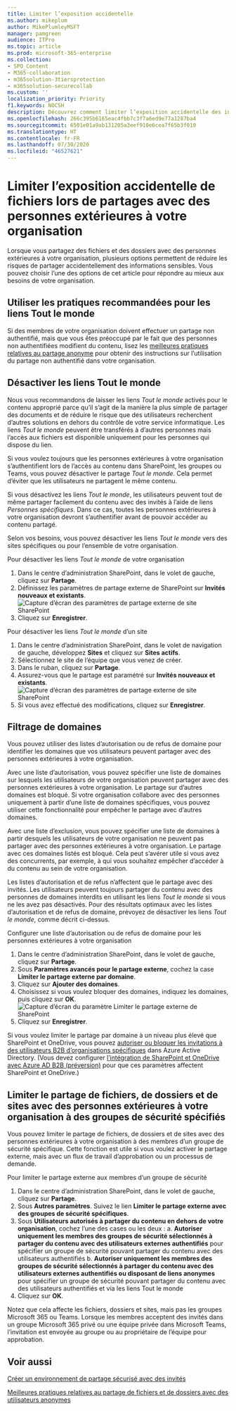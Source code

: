 ```yaml
---
title: Limiter l’exposition accidentelle
ms.author: mikeplum
author: MikePlumleyMSFT
manager: pamgreen
audience: ITPro
ms.topic: article
ms.prod: microsoft-365-enterprise
ms.collection:
- SPO_Content
- M365-collaboration
- m365solution-3tiersprotection
- m365solution-securecollab
ms.custom: ''
localization_priority: Priority
f1.keywords: NOCSH
description: Découvrez comment limiter l’exposition accidentelle des informations lorsque vous partagez des fichiers avec des personnes extérieures à votre organisation.
ms.openlocfilehash: 266c395b6165eac4fbb7c3f7a6ed9e77a1287ba4
ms.sourcegitcommit: 6501e01a9ab131205a3eef910e6cea7f65b3f010
ms.translationtype: HT
ms.contentlocale: fr-FR
ms.lasthandoff: 07/30/2020
ms.locfileid: "46527621"
---
```

# <a name="limit-accidental-exposure-to-files-when-sharing-with-people-outside-your-organization"></a>Limiter l’exposition accidentelle de fichiers lors de partages avec des personnes extérieures à votre organisation

Lorsque vous partagez des fichiers et des dossiers avec des personnes extérieures à votre organisation, plusieurs options permettent de réduire les risques de partager accidentellement des informations sensibles. Vous pouvez choisir l’une des options de cet article pour répondre au mieux aux besoins de votre organisation.

## <a name="use-best-practices-for-anyone-links"></a>Utiliser les pratiques recommandées pour les liens Tout le monde

Si des membres de votre organisation doivent effectuer un partage non authentifié, mais que vous êtes préoccupé par le fait que des personnes non authentifiées modifient du contenu, lisez les [meilleures pratiques relatives au partage anonyme](best-practices-anonymous-sharing.md) pour obtenir des instructions sur l’utilisation du partage non authentifié dans votre organisation.

## <a name="turn-off-anyone-links"></a>Désactiver les liens Tout le monde

Nous vous recommandons de laisser les liens *Tout le monde* activés pour le contenu approprié parce qu’il s’agit de la manière la plus simple de partager des documents et de réduire le risque que des utilisateurs recherchent d’autres solutions en dehors du contrôle de votre service informatique. Les liens *Tout le monde* peuvent être transférés à d’autres personnes mais l’accès aux fichiers est disponible uniquement pour les personnes qui dispose du lien.

Si vous voulez toujours que les personnes extérieures à votre organisation s’authentifient lors de l’accès au contenu dans SharePoint, les groupes ou Teams, vous pouvez désactiver le partage *Tout le monde*. Cela permet d’éviter que les utilisateurs ne partagent le même contenu.

Si vous désactivez les liens *Tout le monde*, les utilisateurs peuvent tout de même partager facilement du contenu avec des invités à l’aide de liens *Personnes spécifiques*. Dans ce cas, toutes les personnes extérieures à votre organisation devront s’authentifier avant de pouvoir accéder au contenu partagé.

Selon vos besoins, vous pouvez désactiver les liens *Tout le monde* vers des sites spécifiques ou pour l’ensemble de votre organisation.

Pour désactiver les liens *Tout le monde* de votre organisation
1. Dans le centre d’administration SharePoint, dans le volet de gauche, cliquez sur **Partage**.
2. Définissez les paramètres de partage externe de SharePoint sur **Invités nouveaux et existants**.</br>
   ![Capture d’écran des paramètres de partage externe de site SharePoint](../media/sharepoint-organization-external-sharing-controls-new-users.png)
3. Cliquez sur **Enregistrer**.

Pour désactiver les liens *Tout le monde* d’un site
1. Dans le centre d’administration SharePoint, dans le volet de navigation de gauche, développez **Sites** et cliquez sur **Sites actifs**.
2. Sélectionnez le site de l’équipe que vous venez de créer.
3. Dans le ruban, cliquez sur **Partage**. 
4. Assurez-vous que le partage est paramétré sur **Invités nouveaux et existants**.</br>
   ![Capture d’écran des paramètres de partage externe de site SharePoint](../media/sharepoint-site-external-sharing-settings.png)
5. Si vous avez effectué des modifications, cliquez sur **Enregistrer**.

## <a name="domain-filtering"></a>Filtrage de domaines

Vous pouvez utiliser des listes d’autorisation ou de refus de domaine pour identifier les domaines que vos utilisateurs peuvent partager avec des personnes extérieures à votre organisation.

Avec une liste d’autorisation, vous pouvez spécifier une liste de domaines sur lesquels les utilisateurs de votre organisation peuvent partager avec des personnes extérieures à votre organisation. Le partage sur d’autres domaines est bloqué. Si votre organisation collabore avec des personnes uniquement à partir d’une liste de domaines spécifiques, vous pouvez utiliser cette fonctionnalité pour empêcher le partage avec d’autres domaines.

Avec une liste d’exclusion, vous pouvez spécifier une liste de domaines à partir desquels les utilisateurs de votre organisation ne peuvent pas partager avec des personnes extérieures à votre organisation. Le partage avec ces domaines listés est bloqué. Cela peut s’avérer utile si vous avez des concurrents, par exemple, à qui vous souhaitez empêcher d’accéder à du contenu au sein de votre organisation.

Les listes d’autorisation et de refus n’affectent que le partage avec des invités. Les utilisateurs peuvent toujours partager du contenu avec des personnes de domaines interdits en utilisant les liens *Tout le monde* si vous ne les avez pas désactivés. Pour des résultats optimaux avec les listes d’autorisation et de refus de domaine, prévoyez de désactiver les liens *Tout le monde*, comme décrit ci-dessus.

Configurer une liste d’autorisation ou de refus de domaine pour les personnes extérieures à votre organisation
1. Dans le centre d’administration SharePoint, dans le volet de gauche, cliquez sur **Partage**.
2. Sous **Paramètres avancés pour le partage externe**, cochez la case **Limiter le partage externe par domaine**.
3. Cliquez sur **Ajouter des domaines**.
4. Choisissez si vous voulez bloquer des domaines, indiquez les domaines, puis cliquez sur **OK**.</br>
   ![Capture d’écran du paramètre Limiter le partage externe de SharePoint](../media/sharepoint-sharing-block-domain.png)
5. Cliquez sur **Enregistrer**.

Si vous voulez limiter le partage par domaine à un niveau plus élevé que SharePoint et OneDrive, vous pouvez [autoriser ou bloquer les invitations à des utilisateurs B2B d’organisations spécifiques](https://docs.microsoft.com/azure/active-directory/b2b/allow-deny-list) dans Azure Active Directory. (Vous devez configurer [l’intégration de SharePoint et OneDrive avec Azure AD B2B (préversion)](https://docs.microsoft.com/sharepoint/sharepoint-azureb2b-integration-preview) pour que ces paramètres affectent SharePoint et OneDrive.)

## <a name="limit-sharing-of-files-folders-and-sites-with-people-outside-your-organization-to-specified-security-groups"></a>Limiter le partage de fichiers, de dossiers et de sites avec des personnes extérieures à votre organisation à des groupes de sécurité spécifiés

Vous pouvez limiter le partage de fichiers, de dossiers et de sites avec des personnes extérieures à votre organisation à des membres d’un groupe de sécurité spécifique. Cette fonction est utile si vous voulez activer le partage externe, mais avec un flux de travail d’approbation ou un processus de demande.

Pour limiter le partage externe aux membres d’un groupe de sécurité
1. Dans le centre d’administration SharePoint, dans le volet de gauche, cliquez sur **Partage**.
2. Sous **Autres paramètres**. Suivez le lien **Limiter le partage externe avec des groupes de sécurité spécifiques**.
3. Sous **Utilisateurs autorisés à partager du contenu en dehors de votre organisation**, cochez l’une des cases ou les deux : a. **Autoriser uniquement les membres des groupes de sécurité sélectionnés à partager du contenu avec des utilisateurs externes authentifiés** pour spécifier un groupe de sécurité pouvant partager du contenu avec des utilisateurs authentifiés b. **Autoriser uniquement les membres des groupes de sécurité sélectionnés à partager du contenu avec des utilisateurs externes authentifiés ou disposant de liens anonymes** pour spécifier un groupe de sécurité pouvant partager du contenu avec des utilisateurs authentifiés et via les liens Tout le monde
4. Cliquez sur **OK**.

Notez que cela affecte les fichiers, dossiers et sites, mais pas les groupes Microsoft 365 ou Teams. Lorsque les membres acceptent des invités dans un groupe Microsoft 365 privé ou une équipe privée dans Microsoft Teams, l’invitation est envoyée au groupe ou au propriétaire de l’équipe pour approbation.

## <a name="see-also"></a>Voir aussi

[Créer un environnement de partage sécurisé avec des invités](create-secure-guest-sharing-environment.md)

[Meilleures pratiques relatives au partage de fichiers et de dossiers avec des utilisateurs anonymes](best-practices-anonymous-sharing.md)